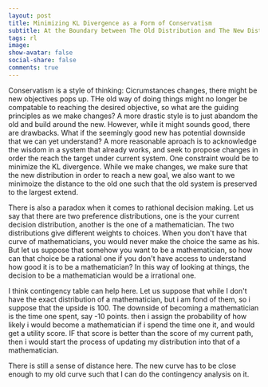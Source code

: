 ```yaml
---
layout: post
title: Minimizing KL Divergence as a Form of Conservatism
subtitle: At the Boundary between The Old Distribution and The New Distribution
tags: rl
image:
show-avatar: false
social-share: false
comments: true
---
```


Conservatism is a style of thinking: Cicrumstances changes, there might be new objectives pops up. THe old way of doing things might no longer be compatable to reaching the desired objective, so what are the guiding principles as we make changes? A more drastic style is to just abandom the old and build around the new. However, while it might sounds good, there are drawbacks. What if the seemingly good new has potential downside that we can yet understand? A more reasonable aproach is to acknowledge the wisdom in a system that already works, and seek to propose changes in order the reach the target under current system. One constraint would be to minimize the KL divergence. While we make changes, we make sure that the new distribution in order to reach a new goal, we also want to we minimoize the distance to the old one such that the old system is preserved to the largest extend.

There is also a paradox when it comes to rathional decision making. Let us say that there are two preference distributions, one is the your current decision distribution, another is the one of a mathematician. The two distributions give different weights to choices. When you don't have that curve of mathematicians, you would never make the choice the same as his. But let us suppose that somehow you want to be a mathematician, so how can that choice be a rational one if you don't have access to understand how good it is to be a mathematician? In this way of looking at things, the decision to be a mathematician would be a irrational one.

I think contingency table can help here. Let us suppose that while I don't have the exact distribution of a mathematician, but i am fond of them, so i suppose that the upside is 100. The downside of becoming a mathematician is the time one spent, say -10 points. then i assign the probability of how likely i would become a mathematician if i spend the time one it, and would get a utility score. IF that score is better than the score of my current path, then i would start the process of updating my distribution into that of a mathematician.

There is still a sense of distance here. The new curve has to be close enough to my old curve such that I can do the contingency analysis on it. 
